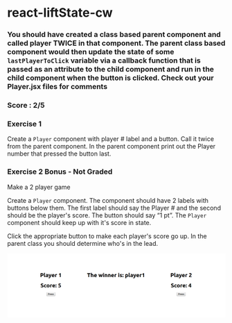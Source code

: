 # react-liftState-cw
### You should have created a class based parent component and called player TWICE in that component. The parent class based component would then update the state of some `lastPlayerToClick` variable via a callback function that is passed as an attribute to the child component and run in the child component when the button is clicked. Check out your Player.jsx files for comments

### Score : 2/5

### Exercise 1
Create a `Player` component with player # label and a button. Call it twice from the parent component. In the parent component print out the Player number that pressed the button last.

### Exercise 2 Bonus - Not Graded
Make a 2 player game

Create a `Player` component. The component should have 2 labels with buttons below them. The first label should say the Player # and the second should be the player's score. The button should say “1 pt”. The `Player` component should keep up with it's score in state.

Click the appropriate button to make each player's score go up. In the parent class you should determine who's in the lead.

![Example Page](./2019-04-04_cw.png)

